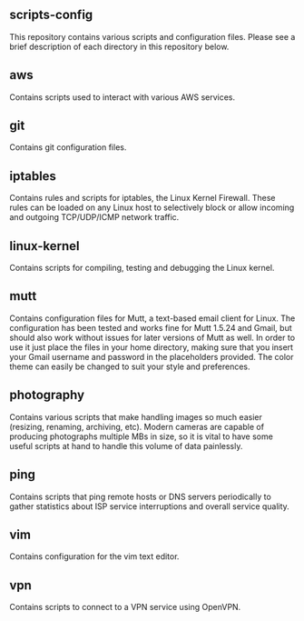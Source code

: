 scripts-config
--------------
This repository contains various scripts and configuration files. Please see a
brief description of each directory in this repository below.

## aws
Contains scripts used to interact with various AWS services.

## git
Contains git configuration files.

## iptables
Contains rules and scripts for iptables, the Linux Kernel Firewall. These rules
can be loaded on any Linux host to selectively block or allow incoming and
outgoing TCP/UDP/ICMP network traffic.

## linux-kernel
Contains scripts for compiling, testing and debugging the Linux kernel.

## mutt
Contains configuration files for Mutt, a text-based email client for Linux. The
configuration has been tested and works fine for Mutt 1.5.24 and Gmail, but
should also work without issues for later versions of Mutt as well. In order to
use it just place the files in your home directory, making sure that you insert
your Gmail username and password in the placeholders provided. The color theme
can easily be changed to suit your style and preferences.

## photography
Contains various scripts that make handling images so much easier (resizing,
renaming, archiving, etc). Modern cameras are capable of producing photographs
multiple MBs in size, so it is vital to have some useful scripts at hand to
handle this volume of data painlessly.

## ping
Contains scripts that ping remote hosts or DNS servers periodically to gather
statistics about ISP service interruptions and overall service quality.

## vim
Contains configuration for the vim text editor.

## vpn
Contains scripts to connect to a VPN service using OpenVPN.

